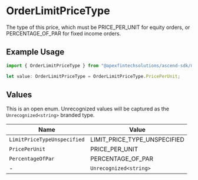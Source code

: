 # OrderLimitPriceType

The type of this price, which must be PRICE_PER_UNIT for equity orders, or PERCENTAGE_OF_PAR for fixed income orders.

## Example Usage

```typescript
import { OrderLimitPriceType } from "@apexfintechsolutions/ascend-sdk/models/components";

let value: OrderLimitPriceType = OrderLimitPriceType.PricePerUnit;
```

## Values

This is an open enum. Unrecognized values will be captured as the `Unrecognized<string>` branded type.

| Name                         | Value                        |
| ---------------------------- | ---------------------------- |
| `LimitPriceTypeUnspecified`  | LIMIT_PRICE_TYPE_UNSPECIFIED |
| `PricePerUnit`               | PRICE_PER_UNIT               |
| `PercentageOfPar`            | PERCENTAGE_OF_PAR            |
| -                            | `Unrecognized<string>`       |